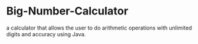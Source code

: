 # Big-Number-Calculator
a calculator that allows the user to do arithmetic operations with unlimited digits and accuracy using Java.
